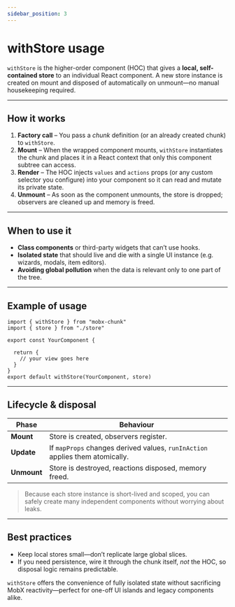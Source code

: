 ```yaml
---
sidebar_position: 3
---
```


# withStore usage

`withStore` is the higher-order component (HOC) that gives a **local, self-contained store** to an individual React component. A new store instance is created on mount and disposed of automatically on unmount—no manual housekeeping required.

---

## How it works
1. **Factory call** – You pass a *chunk* definition (or an already created chunk) to `withStore`.  
2. **Mount** – When the wrapped component mounts, `withStore` instantiates the chunk and places it in a React context that only this component subtree can access.  
3. **Render** – The HOC injects `values` and `actions` props (or any custom selector you configure) into your component so it can read and mutate its private state.  
4. **Unmount** – As soon as the component unmounts, the store is dropped; observers are cleaned up and memory is freed.

---

## When to use it
- **Class components** or third-party widgets that can’t use hooks.  
- **Isolated state** that should live and die with a single UI instance (e.g. wizards, modals, item editors).  
- **Avoiding global pollution** when the data is relevant only to one part of the tree.

---

## Example of usage
```
import { withStore } from "mobx-chunk"
import { store } from "./store"

export const YourComponent {

  return {
    // your view goes here
  }
}
export default withStore(YourComponent, store)

```

---

## Lifecycle & disposal
| Phase | Behaviour |
|-------|-----------|
| **Mount** | Store is created, observers register. |
| **Update** | If `mapProps` changes derived values, `runInAction` applies them atomically. |
| **Unmount** | Store is destroyed, reactions disposed, memory freed. |

> Because each store instance is short-lived and scoped, you can safely create many independent components without worrying about leaks.

---

## Best practices
- Keep local stores small—don’t replicate large global slices.  
- If you need persistence, wire it through the chunk itself, *not* the HOC, so disposal logic remains predictable.

`withStore` offers the convenience of fully isolated state without sacrificing MobX reactivity—perfect for one-off UI islands and legacy components alike.
